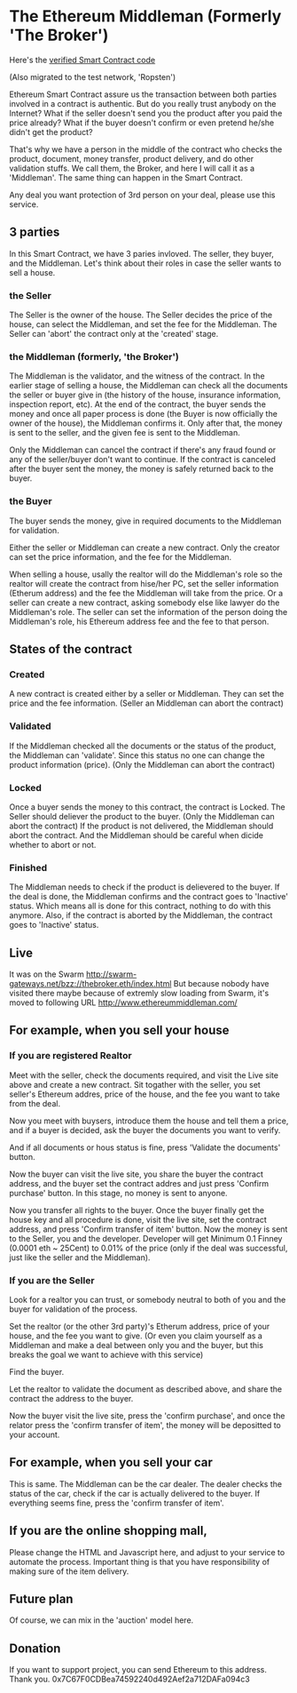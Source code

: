 # The Ethereum Middleman (Formerly 'The Broker')

Here's the [verified Smart Contract code](https://etherscan.io/address/0xe5c67eaa5b7d17f8418d097ad6ac6cac184f6bfb#code)

(Also migrated to the test network, 'Ropsten')

Ethereum Smart Contract assure us the transaction between both parties involved in a contract is authentic. But do you really trust anybody on the Internet? What if the seller doesn't send you the product after you paid the price already? What if the buyer doesn't confirm or even pretend he/she didn't get the product?

That's why we have a person in the middle of the contract who checks the product, document, money transfer, product delivery, and do other validation stuffs. We call them, the Broker, and here I will call it as a 'Middleman'. The same thing can happen in the Smart Contract.

Any deal you want protection of 3rd person on your deal, please use this service.

## 3 parties

In this Smart Contract, we have 3 paries invloved. The seller, they buyer, and the Middleman. Let's think about their roles in case the seller wants to sell a house.

### the Seller
The Seller is the owner of the house. The Seller decides the price of the house, can select the Middleman, and set the fee for the Middleman. The Seller can 'abort' the contract only at the 'created' stage. 

### the Middleman (formerly, 'the Broker')
The Middleman is the validator, and the witness of the contract. In the earlier stage of selling a house, the Middleman can check all the documents the seller or buyer give in (the history of the house, insurance information, inspection report, etc). At the end of the contract, the buyer sends the money and once all paper process is done (the Buyer is now officially the owner of the house), the Middleman confirms it. Only after that, the money is sent to the seller, and the given fee is sent to the Middleman.

Only the Middleman can cancel the contract if there's any fraud found or any of the seller/buyer don't want to continue. If the contract is canceled after the buyer sent the money, the money is safely returned back to the buyer.

### the Buyer
The buyer sends the money, give in required documents to the Middleman for validation.


Either the seller or Middleman can create a new contract. Only the creator can set the price information, and the fee for the Middleman. 

When selling a house, usally the realtor will do the Middleman's role so the realtor will create the contract from hise/her PC, set the seller information (Etherum address) and the fee the Middleman will take from the price. Or a seller can create a new contract, asking somebody else like lawyer do the Middleman's role. The seller can set the information of the person doing the Middleman's role, his Ethereum address fee and the fee to that person.

## States of the contract

### Created
A new contract is created either by a seller or Middleman. They can set the price and the fee information. (Seller an Middleman can abort the contract)

### Validated
If the Middleman checked all the documents or the status of the product, the Middleman can 'validate'. Since this status no one can change the product information (price). (Only the Middleman can abort the contract)

### Locked
Once a buyer sends the money to this contract, the contract is Locked. The Seller should deliever the product to the buyer.
(Only the Middleman can abort the contract) If the product is not delivered, the Middleman should abort the contract. And the Middleman should be careful when dicide whether to abort or not.

### Finished
The Middleman needs to check if the product is delievered to the buyer. If the deal is done, the Middleman confirms and the contract goes to 'Inactive' status. Which means all is done for this contract, nothing to do with this anymore. Also, if the contract is aborted by the Middleman, the contract goes to 'Inactive' status.


## Live
It was on the Swarm http://swarm-gateways.net/bzz://thebroker.eth/index.html
But because nobody have visited there maybe because of extremly slow loading from Swarm,
it's moved to following URL
http://www.ethereummiddleman.com/

## For example, when you sell your house

### If you are registered Realtor

Meet with the seller, check the documents required, and visit the Live site above and create a new contract.
Sit togather with the seller, you set seller's Ethereum addres, price of the house, and the fee you want to take from the deal.

Now you meet with buysers, introduce them the house and tell them a price, and if a buyer is decided, ask the buyer the documents you want to verify.

And if all documents or hous status is fine, press 'Validate the documents' button.

Now the buyer can visit the live site, you share the buyer the contract address, and the buyer set the contract addres and just press 'Confirm purchase' button. In this stage, no money is sent to anyone.

Now you transfer all rights to the buyer. Once the buyer finally get the house key and all procedure is done, visit the live site, set the contract address, and press 'Confirm transfer of item' button. Now the money is sent to the Seller, you and the developer. Developer will get Minimum 0.1 Finney (0.0001 eth ~ 25Cent) to 0.01% of the price (only if the deal was successful, just like the seller and the Middleman).

### If you are the Seller

Look for a realtor you can trust, or somebody neutral to both of you and the buyer for validation of the process.

Set the realtor (or the other 3rd party)'s Etherum address, price of your house, and the fee you want to give. (Or even you claim yourself as a Middleman and make a deal between only you and the buyer, but this breaks the goal we want to achieve with this service)

Find the buyer.

Let the realtor to validate the document as described above, and share the contract the address to the buyer.

Now the buyer visit the live site, press the 'confirm purchase', and once the relator press the 'confirm transfer of item', the money will be depositted to your account.


## For example, when you sell your car

This is same. The Middleman can be the car dealer. The dealer checks the status of the car, check if the car is actually delivered to the buyer. If everything seems fine, press the 'confirm transfer of item'.


## If you are the online shopping mall,
Please change the HTML and Javascript here, and adjust to your service to automate the process.
Important thing is that you have responsibility of making sure of the item delivery.


## Future plan
Of course, we can mix in the 'auction' model here.

## Donation
If you want to support project, you can send Ethereum to this address. Thank you.
0x7C67F0CDBea74592240d492Aef2a712DAFa094c3

